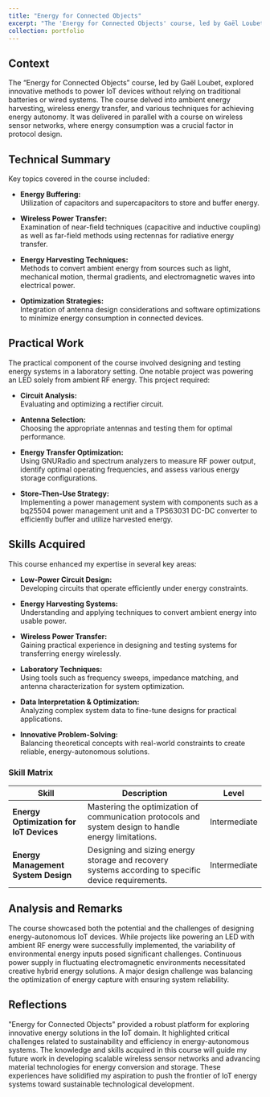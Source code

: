 ```yaml
---
title: "Energy for Connected Objects"
excerpt: "The 'Energy for Connected Objects' course, led by Gaël Loubet, focused on innovative methods to power IoT devices without traditional batteries or wired systems. Key topics included energy buffering, wireless power transfer, and energy harvesting techniques. Practical projects involved designing and testing energy systems, such as powering an LED with ambient RF energy. Skills acquired include low-power circuit design, energy harvesting, and wireless power transfer, with a strong emphasis on optimizing energy consumption and system reliability."
collection: portfolio
---
```


## Context

The “Energy for Connected Objects” course, led by Gaël Loubet, explored innovative methods to power IoT devices without relying on traditional batteries or wired systems. The course delved into ambient energy harvesting, wireless energy transfer, and various techniques for achieving energy autonomy. It was delivered in parallel with a course on wireless sensor networks, where energy consumption was a crucial factor in protocol design.

## Technical Summary

Key topics covered in the course included:

- **Energy Buffering:**  
  Utilization of capacitors and supercapacitors to store and buffer energy.

- **Wireless Power Transfer:**  
  Examination of near-field techniques (capacitive and inductive coupling) as well as far-field methods using rectennas for radiative energy transfer.

- **Energy Harvesting Techniques:**  
  Methods to convert ambient energy from sources such as light, mechanical motion, thermal gradients, and electromagnetic waves into electrical power.

- **Optimization Strategies:**  
  Integration of antenna design considerations and software optimizations to minimize energy consumption in connected devices.

## Practical Work

The practical component of the course involved designing and testing energy systems in a laboratory setting. One notable project was powering an LED solely from ambient RF energy. This project required:

- **Circuit Analysis:**  
  Evaluating and optimizing a rectifier circuit.

- **Antenna Selection:**  
  Choosing the appropriate antennas and testing them for optimal performance.

- **Energy Transfer Optimization:**  
  Using GNURadio and spectrum analyzers to measure RF power output, identify optimal operating frequencies, and assess various energy storage configurations.

- **Store-Then-Use Strategy:**  
  Implementing a power management system with components such as a bq25504 power management unit and a TPS63031 DC-DC converter to efficiently buffer and utilize harvested energy.

## Skills Acquired

This course enhanced my expertise in several key areas:

- **Low-Power Circuit Design:**  
  Developing circuits that operate efficiently under energy constraints.

- **Energy Harvesting Systems:**  
  Understanding and applying techniques to convert ambient energy into usable power.

- **Wireless Power Transfer:**  
  Gaining practical experience in designing and testing systems for transferring energy wirelessly.

- **Laboratory Techniques:**  
  Using tools such as frequency sweeps, impedance matching, and antenna characterization for system optimization.

- **Data Interpretation & Optimization:**  
  Analyzing complex system data to fine-tune designs for practical applications.

- **Innovative Problem-Solving:**  
  Balancing theoretical concepts with real-world constraints to create reliable, energy-autonomous solutions.

### Skill Matrix

| Skill                                      | Description                                                                                          | Level        |
|--------------------------------------------|------------------------------------------------------------------------------------------------------|--------------|
| **Energy Optimization for IoT Devices**    | Mastering the optimization of communication protocols and system design to handle energy limitations. | Intermediate |
| **Energy Management System Design**        | Designing and sizing energy storage and recovery systems according to specific device requirements.   | Intermediate |

## Analysis and Remarks

The course showcased both the potential and the challenges of designing energy-autonomous IoT devices. While projects like powering an LED with ambient RF energy were successfully implemented, the variability of environmental energy inputs posed significant challenges. Continuous power supply in fluctuating electromagnetic environments necessitated creative hybrid energy solutions. A major design challenge was balancing the optimization of energy capture with ensuring system reliability.

## Reflections

"Energy for Connected Objects" provided a robust platform for exploring innovative energy solutions in the IoT domain. It highlighted critical challenges related to sustainability and efficiency in energy-autonomous systems. The knowledge and skills acquired in this course will guide my future work in developing scalable wireless sensor networks and advancing material technologies for energy conversion and storage. These experiences have solidified my aspiration to push the frontier of IoT energy systems toward sustainable technological development.